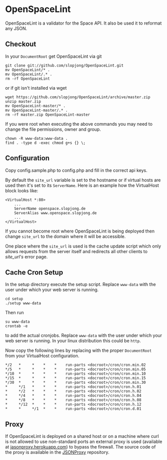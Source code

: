 OpenSpaceLint
=============

OpenSpaceLint is a validator for the Space API. It also be used it to reformat any JSON.

Checkout
---------

In your ```DocumentRoot``` get OpenSpaceLint via git

```
git clone git://github.com/slopjong/OpenSpaceLint.git
mv OpenSpaceLint/* .
mv OpenSpaceLint/.* .
rm -rf OpenSpaceLint
```

or if git isn't installed via wget

```
wget https://github.com/slopjong/OpenSpaceLint/archive/master.zip
unzip master.zip
mv OpenSpaceLint-master/* .
mv OpenSpaceLint-master/.* .
rm -rf master.zip OpenSpaceLint-master
```

If you were root when executing the above commands you may need to change the file permissions, owner and group.

```
chown -R www-data:www-data .
find . -type d -exec chmod g+s {} \;
```

Configuration
-------------

Copy config.sample.php to config.php and fill in the correct api keys.

By default the ```site_url``` variable is set to the hostname or if virtual hosts are used then it's set to its ```ServerName```. Here is an example how the VirtualHost block looks like:

```
<VirtualHost *:80>
    ...
    ServerName openspace.slopjong.de
    ServerAlias www.openspace.slopjong.de
    ...
</VirtualHost>
```

If you cannot become root where OpenSpaceLint is being deployed then change ```site_url``` to the domain where it will be accessible.

One place where the ```site_url``` is used is the cache update script which only allows requests from the server itself and redirects all other clients to *site_url's* error page.

Cache Cron Setup
----------------

In the setup directory execute the setup script. Replace ```www-data``` with the user under which your web server is running.

```
cd setup
./setup www-data
```

Then run

```
su www-data
crontab -e
```

to add the actual cronjobs. Replace ```www-data``` with the user under which your web server is running. In your linux distribution this could be ```http```.

Now copy the following lines by replacing <docroot> with the proper ```DocumentRoot``` from your VirtualHost configuration.

```
*/2   *     *    *    *    run-parts <docroot>/cron/cron.min.02
*/5   *     *    *    *    run-parts <docroot>/cron/cron.min.05
*/10  *     *    *    *    run-parts <docroot>/cron/cron.min.10
*/15  *     *    *    *    run-parts <docroot>/cron/cron.min.15
*/30  *     *    *    *    run-parts <docroot>/cron/cron.min.30
*     */1   *    *    *    run-parts <docroot>/cron/cron.h.01
*     */2   *    *    *    run-parts <docroot>/cron/cron.h.02
*     */4   *    *    *    run-parts <docroot>/cron/cron.h.04
*     */8   *    *    *    run-parts <docroot>/cron/cron.h.08
*     */12  *    *    *    run-parts <docroot>/cron/cron.h.12
*     *     */1  *    *    run-parts <docroot>/cron/cron.d.01
```

Proxy
-----

If OpenSpaceLint is deployed on a shared host or on a machine where curl is not allowed to use non-standard ports an external proxy is used (available at [jasonproxy.herokuapp.com](http://jasonproxy.herokuapp.com)) to bypass the firewall. The source code of the proxy is available in the [JSONProxy](https://github.com/slopjong/JSONProxy) repository.
